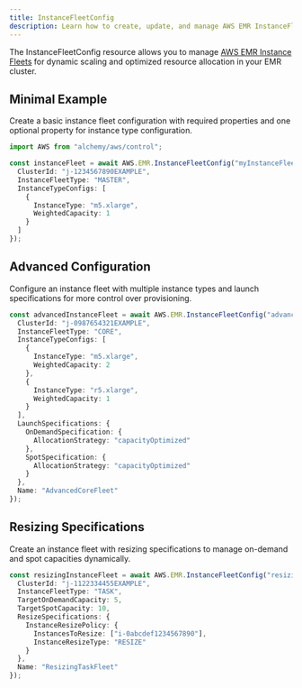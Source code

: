 ```yaml
---
title: InstanceFleetConfig
description: Learn how to create, update, and manage AWS EMR InstanceFleetConfigs using Alchemy Cloud Control.
---
```


The InstanceFleetConfig resource allows you to manage [AWS EMR Instance Fleets](https://docs.aws.amazon.com/emr/latest/userguide/) for dynamic scaling and optimized resource allocation in your EMR cluster.

## Minimal Example

Create a basic instance fleet configuration with required properties and one optional property for instance type configuration.

```ts
import AWS from "alchemy/aws/control";

const instanceFleet = await AWS.EMR.InstanceFleetConfig("myInstanceFleet", {
  ClusterId: "j-1234567890EXAMPLE",
  InstanceFleetType: "MASTER",
  InstanceTypeConfigs: [
    {
      InstanceType: "m5.xlarge",
      WeightedCapacity: 1
    }
  ]
});
```

## Advanced Configuration

Configure an instance fleet with multiple instance types and launch specifications for more control over provisioning.

```ts
const advancedInstanceFleet = await AWS.EMR.InstanceFleetConfig("advancedInstanceFleet", {
  ClusterId: "j-0987654321EXAMPLE",
  InstanceFleetType: "CORE",
  InstanceTypeConfigs: [
    {
      InstanceType: "m5.xlarge",
      WeightedCapacity: 2
    },
    {
      InstanceType: "r5.xlarge",
      WeightedCapacity: 1
    }
  ],
  LaunchSpecifications: {
    OnDemandSpecification: {
      AllocationStrategy: "capacityOptimized"
    },
    SpotSpecification: {
      AllocationStrategy: "capacityOptimized"
    }
  },
  Name: "AdvancedCoreFleet"
});
```

## Resizing Specifications

Create an instance fleet with resizing specifications to manage on-demand and spot capacities dynamically.

```ts
const resizingInstanceFleet = await AWS.EMR.InstanceFleetConfig("resizingInstanceFleet", {
  ClusterId: "j-1122334455EXAMPLE",
  InstanceFleetType: "TASK",
  TargetOnDemandCapacity: 5,
  TargetSpotCapacity: 10,
  ResizeSpecifications: {
    InstanceResizePolicy: {
      InstancesToResize: ["i-0abcdef1234567890"],
      InstanceResizeType: "RESIZE"
    }
  },
  Name: "ResizingTaskFleet"
});
```
